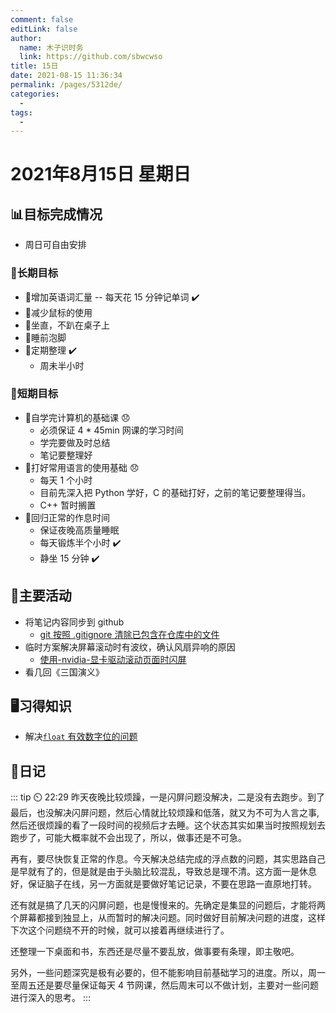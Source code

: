 ```yaml
---
comment: false
editLink: false
author: 
  name: 木子识时务
  link: https://github.com/sbwcwso
title: 15日
date: 2021-08-15 11:36:34
permalink: /pages/5312de/
categories: 
  - 
tags: 
  - 
---
```


# 2021年8月15日 星期日

## 📊目标完成情况

- 周日可自由安排

### 🐺长期目标

- 🚢增加英语词汇量 -- 每天花 15 分钟记单词 ✔️
- 🚢减少鼠标的使用
- 🚢坐直，不趴在桌子上
- 🚢睡前泡脚
- 🚢定期整理 ✔️
  - 周未半小时

### 🐆短期目标

- 🚗自学完计算机的基础课 😞
  - 必须保证 4 * 45min 网课的学习时间
  - 学完要做及时总结
  - 笔记要整理好
- 🚗打好常用语言的使用基础 😞
  - 每天 1 个小时
  - 目前先深入把 Python 学好，C 的基础打好，之前的笔记要整理得当。
  - C++ 暂时搁置
- 🚗回归正常的作息时间
  - 保证夜晚高质量睡眠
  - 每天锻炼半个小时 ✔️
  - 静坐 15 分钟 ✔️

## 🏃主要活动

- 将笔记内容同步到 github
  - [git 按照 .gitignore 清除已包含在仓库中的文件](/pages/d17a7d/#根据-gitignore-文件删除已添加到仓库中的内容)
- 临时方案解决屏幕滚动时有波纹，确认风扇异响的原因
  - [使用-nvidia-显卡驱动滚动页面时闪屏](/pages/6e6045/#使用-nvidia-显卡驱动滚动页面时闪屏)
- 看几回《三国演义》

## 🖥️习得知识

- 解决[`float` 有效数字位的问题](/pages/308d6b/)

## 🤔日记

::: tip ⏲️ 22:29
昨天夜晚比较烦躁，一是闪屏问题没解决，二是没有去跑步。到了最后，也没解决闪屏问题，然后心情就比较烦躁和低落，就又为不可为人言之事,然后还很烦躁的看了一段时间的视频后才去睡。这个状态其实如果当时按照规划去跑步了，可能大概率就不会出现了，所以，做事还是不可急。

再有，要尽快恢复正常的作息。今天解决总结完成的浮点数的问题，其实思路自己是早就有了的，但是就是由于头脑比较混乱，导致总是理不清。这方面一是休息好，保证脑子在线，另一方面就是要做好笔记记录，不要在思路一直原地打转。

还有就是搞了几天的闪屏问题，也是慢慢来的。先确定是集显的问题后，才能将两个屏幕都接到独显上，从而暂时的解决问题。同时做好目前解决问题的进度，这样下次这个问题绕不开的时候，就可以接着再继续进行了。

还整理一下桌面和书，东西还是尽量不要乱放，做事要有条理，即主敬吧。

另外，一些问题深究是极有必要的，但不能影响目前基础学习的进度。所以，周一至周五还是要尽量保证每天 4 节网课，然后周末可以不做计划，主要对一些问题进行深入的思考。
:::
